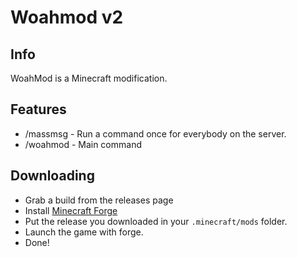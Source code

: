 # Woahmod v2
## Info
WoahMod is a Minecraft modification.
## Features
- /massmsg - Run a command once for everybody on the server.
- /woahmod - Main command
## Downloading
- Grab a build from the releases page
- Install [Minecraft Forge](https://files.minecraftforge.net/maven/net/minecraftforge/forge/index_1.8.9.html)
- Put the release you downloaded in your `.minecraft/mods` folder.
- Launch the game with forge.
- Done! 
